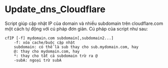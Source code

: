 # Update_dns_Cloudflare
Script giúp cập nhật IP của domain và nhiều subdomain trên cloudflare.com một cách tự động với cú pháp đơn giản.
Cú pháp của script như sau:
```
cfIP [-f] mydomain.com subdomain[,subdomain2...]
    -f: xóa cache/buộc cập nhật
    subdomain: có thể là sub thay cho sub.mydomain.com, hay
    @: thay cho mydomain.com, hay
    *: thay cho tất cả subdomain trừ ra @
    -subA: ngoại trừ subA
  ```
